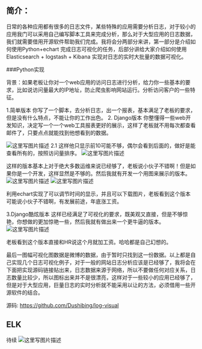 简介：
---

日常的各种应用都有很多的日志文件，某些特殊的应用需要分析日志，对于较小的应用我门可以采用自己编写脚本工具来完成分析，那么对于大型应用的日志数据，我们就需要借用开源软件帮助我们完成。我将会分两部分来讲，第一部分是介绍如何使用Python+echart 完成日志可视化的任务，后部分讲给大家介绍如何使用Elasticsearch + logstash + Kibana 实现对日志的实时大批量的数据可视化。

###Python实现

背景：如果老板让你对一个web应用的访问日志进行分析，给力你一些基本的要求，比如说访问量最大的IP地址，防止爬虫影响网站运行。分析访问客户的一些特征。

1.简单版本
你写了一个脚本，去分析日志，出一个报表，基本满足了老板的要求，但是没有什么特点，不能让你的工作出色。
2. Django版本
你整懂得一些web开发知识，决定写一个一个web工具报表更好的展示，这样了老板就不用每次都查看邮件了，只要点点就能找到他想看到的数据。

![这里写图片描述](http://img.blog.csdn.net/20170507152904212?watermark/2/text/aHR0cDovL2Jsb2cuY3Nkbi5uZXQvYWZ4Y29udHJvbGJhcnM=/font/5a6L5L2T/fontsize/400/fill/I0JBQkFCMA==/dissolve/70/gravity/SouthEast)
2.1 这样他只显示前10可能不够，偶尔会看到后面的，做好是能查看所有的，按照访问量排序。
![这里写图片描述](http://img.blog.csdn.net/20170507153119810?watermark/2/text/aHR0cDovL2Jsb2cuY3Nkbi5uZXQvYWZ4Y29udHJvbGJhcnM=/font/5a6L5L2T/fontsize/400/fill/I0JBQkFCMA==/dissolve/70/gravity/SouthEast)

这样的版本基本上对于绝大多数运维来说已经够了，老板说小伙子不错啊！但是如果你是一个开发，这样显然是不够的。然后我就有开发一个用图来展示的版本。
![这里写图片描述](http://img.blog.csdn.net/20170507153522316?watermark/2/text/aHR0cDovL2Jsb2cuY3Nkbi5uZXQvYWZ4Y29udHJvbGJhcnM=/font/5a6L5L2T/fontsize/400/fill/I0JBQkFCMA==/dissolve/70/gravity/SouthEast)
![这里写图片描述](http://img.blog.csdn.net/20170507153543269?watermark/2/text/aHR0cDovL2Jsb2cuY3Nkbi5uZXQvYWZ4Y29udHJvbGJhcnM=/font/5a6L5L2T/fontsize/400/fill/I0JBQkFCMA==/dissolve/70/gravity/SouthEast)

利用echart实现了可以调节时间的显示，并且可以下载图片，老板看到这个版本可能说小伙子不错啊，有发展前途，年底涨工资。

3.Django酷炫版本
这样已经满足了可视化的要求，既美观又直接，但是不够惊艳，你想做的更加惊艳一些，然后我就有做出来一个更牛逼的版本。
![这里写图片描述](http://img.blog.csdn.net/20170507154135136?watermark/2/text/aHR0cDovL2Jsb2cuY3Nkbi5uZXQvYWZ4Y29udHJvbGJhcnM=/font/5a6L5L2T/fontsize/400/fill/I0JBQkFCMA==/dissolve/70/gravity/SouthEast)

老板看到这个版本直接和HR说这个月就加工资。哈哈都是自己幻想的。

最后一图幅可视化图数据是微博的数据，由于暂时只找到这一份数据。以上都是自己实现几个日志可视化例子，对于一般的网站日志分析应该是已经够了，我将会在下面把实现源码链接贴出来，日志数据来源于网络，所以不要做任何对应关系，日志数量比较少，所以图标出来并不是很漂亮，这样对于一些较小的应用已经够了，但是对于大型应用，巨量日志的实时分析就不能采用以让的方法，必须借用一些开源软件的结合。

源码: https://github.com/Dushibing/log-visual

ELK
---

待续
![这里写图片描述](http://img.blog.csdn.net/20170507215044955?watermark/2/text/aHR0cDovL2Jsb2cuY3Nkbi5uZXQvYWZ4Y29udHJvbGJhcnM=/font/5a6L5L2T/fontsize/400/fill/I0JBQkFCMA==/dissolve/70/gravity/SouthEast)
